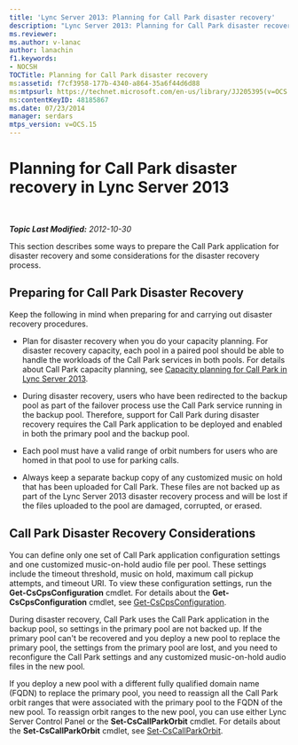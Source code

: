 ```yaml
---
title: 'Lync Server 2013: Planning for Call Park disaster recovery'
description: "Lync Server 2013: Planning for Call Park disaster recovery."
ms.reviewer: 
ms.author: v-lanac
author: lanachin
f1.keywords:
- NOCSH
TOCTitle: Planning for Call Park disaster recovery
ms:assetid: f7cf3958-177b-4340-a864-35a6f44d6d88
ms:mtpsurl: https://technet.microsoft.com/en-us/library/JJ205395(v=OCS.15)
ms:contentKeyID: 48185867
ms.date: 07/23/2014
manager: serdars
mtps_version: v=OCS.15
---
```


# Planning for Call Park disaster recovery in Lync Server 2013

<div data-xmlns="http://www.w3.org/1999/xhtml">

<div class="topic" data-xmlns="http://www.w3.org/1999/xhtml" data-msxsl="urn:schemas-microsoft-com:xslt" data-cs="https://msdn.microsoft.com/">

<div data-asp="https://msdn2.microsoft.com/asp">



</div>

<div id="mainSection">

<div id="mainBody">

<span> </span>

_**Topic Last Modified:** 2012-10-30_

This section describes some ways to prepare the Call Park application for disaster recovery and some considerations for the disaster recovery process.

<div>

## Preparing for Call Park Disaster Recovery

Keep the following in mind when preparing for and carrying out disaster recovery procedures.

  - Plan for disaster recovery when you do your capacity planning. For disaster recovery capacity, each pool in a paired pool should be able to handle the workloads of the Call Park services in both pools. For details about Call Park capacity planning, see [Capacity planning for Call Park in Lync Server 2013](lync-server-2013-capacity-planning-for-call-park.md).

  - During disaster recovery, users who have been redirected to the backup pool as part of the failover process use the Call Park service running in the backup pool. Therefore, support for Call Park during disaster recovery requires the Call Park application to be deployed and enabled in both the primary pool and the backup pool.

  - Each pool must have a valid range of orbit numbers for users who are homed in that pool to use for parking calls.

  - Always keep a separate backup copy of any customized music on hold that has been uploaded for Call Park. These files are not backed up as part of the Lync Server 2013 disaster recovery process and will be lost if the files uploaded to the pool are damaged, corrupted, or erased.

</div>

<div>

## Call Park Disaster Recovery Considerations

You can define only one set of Call Park application configuration settings and one customized music-on-hold audio file per pool. These settings include the timeout threshold, music on hold, maximum call pickup attempts, and timeout URI. To view these configuration settings, run the **Get-CsCpsConfiguration** cmdlet. For details about the **Get-CsCpsConfiguration** cmdlet, see [Get-CsCpsConfiguration](https://docs.microsoft.com/powershell/module/skype/Get-CsCpsConfiguration).

During disaster recovery, Call Park uses the Call Park application in the backup pool, so settings in the primary pool are not backed up. If the primary pool can't be recovered and you deploy a new pool to replace the primary pool, the settings from the primary pool are lost, and you need to reconfigure the Call Park settings and any customized music-on-hold audio files in the new pool.

If you deploy a new pool with a different fully qualified domain name (FQDN) to replace the primary pool, you need to reassign all the Call Park orbit ranges that were associated with the primary pool to the FQDN of the new pool. To reassign orbit ranges to the new pool, you can use either Lync Server Control Panel or the **Set-CsCallParkOrbit** cmdlet. For details about the **Set-CsCallParkOrbit** cmdlet, see [Set-CsCallParkOrbit](https://docs.microsoft.com/powershell/module/skype/Set-CsCallParkOrbit).

</div>

</div>

<span> </span>

</div>

</div>

</div>

